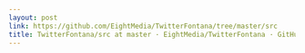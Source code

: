 ```yaml
---
layout: post
link: https://github.com/EightMedia/TwitterFontana/tree/master/src
title: TwitterFontana/src at master · EightMedia/TwitterFontana · GitHub
---
```


